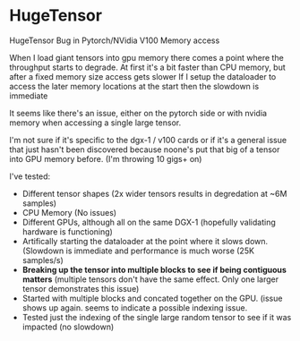 # HugeTensor
HugeTensor Bug in Pytorch/NVidia V100 Memory access

When I load giant tensors into gpu memory there comes a point where the throughput starts to degrade.
At first it's a bit faster than CPU memory, but after a fixed memory size access gets slower
If I setup the dataloader to access the later memory locations at the start then the slowdown is immediate 

It seems like there's an issue, either on the pytorch side or with nvidia memory when accessing a single large tensor.

I'm not sure if it's specific to the dgx-1 / v100 cards or if it's a general issue that just hasn't been discovered because noone's put that big of a tensor into GPU memory before. (I'm throwing 10 gigs+ on)

I've tested:
 - Different tensor shapes (2x wider tensors results in degredation at ~6M samples)
 - CPU Memory (No issues)
 - Different GPUs, although all on the same DGX-1 (hopefully validating hardware is functioning)
 - Artifically starting the dataloader at the point where it slows down. (Slowdown is immediate and performance is much worse (25K samples/s)
 - **Breaking up the tensor into multiple blocks to see if being contiguous matters** (multiple tensors don't have the same effect.  Only one larger tensor demonstrates this issue)
 - Started with multiple blocks and concated together on the GPU.  (issue shows up again.  seems to indicate a possible indexing issue.
 - Tested just the indexing of the single large random tensor to see if it was impacted (no slowdown)
 
